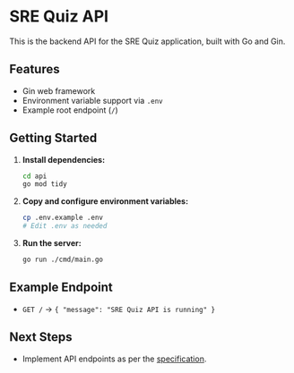 # SRE Quiz API

This is the backend API for the SRE Quiz application, built with Go and Gin.

## Features

- Gin web framework
- Environment variable support via `.env`
- Example root endpoint (`/`)

## Getting Started

1. **Install dependencies:**
   ```bash
   cd api
   go mod tidy
   ```
2. **Copy and configure environment variables:**
   ```bash
   cp .env.example .env
   # Edit .env as needed
   ```
3. **Run the server:**
   ```bash
   go run ./cmd/main.go
   ```

## Example Endpoint

- `GET /` → `{ "message": "SRE Quiz API is running" }`

## Next Steps

- Implement API endpoints as per the [specification](../specs/backend/api/api-contract.md).
